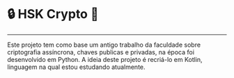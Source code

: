 # 🔒 HSK Crypto 🔑
___

Este projeto tem como base um antigo trabalho da faculdade sobre criptografia assíncrona, chaves publicas e privadas, na época foi desenvolvido em Python. A ideia deste projeto é recriá-lo em Kotlin, linguagem na qual estou estudando atualmente.
